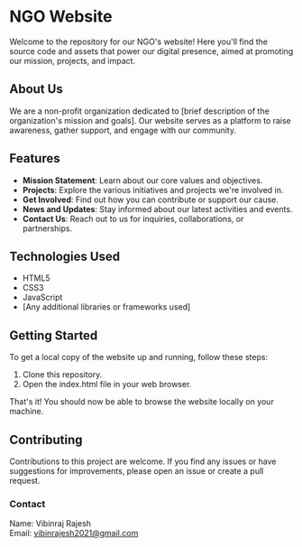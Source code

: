 # NGO Website

Welcome to the repository for our NGO's website! Here you'll find the source code and assets that power our digital presence, aimed at promoting our mission, projects, and impact.

## About Us

We are a non-profit organization dedicated to [brief description of the organization's mission and goals]. Our website serves as a platform to raise awareness, gather support, and engage with our community.

## Features

- **Mission Statement**: Learn about our core values and objectives.
- **Projects**: Explore the various initiatives and projects we're involved in.
- **Get Involved**: Find out how you can contribute or support our cause.
- **News and Updates**: Stay informed about our latest activities and events.
- **Contact Us**: Reach out to us for inquiries, collaborations, or partnerships.

## Technologies Used

- HTML5
- CSS3
- JavaScript
- [Any additional libraries or frameworks used]

## Getting Started

To get a local copy of the website up and running, follow these steps:

1. Clone this repository.
2. Open the index.html file in your web browser.

That's it! You should now be able to browse the website locally on your machine.

## Contributing

Contributions to this project are welcome. If you find any issues or have suggestions for improvements, please open an issue or create a pull request.

### Contact

Name: Vibinraj Rajesh <br>
Email: vibinrajesh2021@gmail.com
